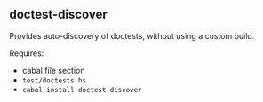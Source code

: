 doctest-discover
--------

Provides auto-discovery of doctests, without using a custom build.

Requires:

* cabal file section
* `test/doctests.hs`
* `cabal install doctest-discover`